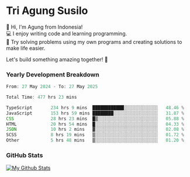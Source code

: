 # Tri Agung Susilo

👋 Hi, I'm Agung from Indonesia!<br>
💻 I enjoy writing code and learning programming.<br>
🧠 Try solving problems using my own programs and creating solutions to make life easier.

Let's build something amazing together! 🚀

### Yearly Development Breakdown

<!--START_SECTION:waka-->

```TypeScript JavaScript PHP
From: 27 May 2024 - To: 27 May 2025

Total Time: 477 hrs 23 mins

TypeScript       234 hrs 9 mins  ████████████░░░░░░░░░░░░░   48.46 %
JavaScript       153 hrs 59 mins ████████░░░░░░░░░░░░░░░░░   31.87 %
CSS              28 hrs 23 mins  █▒░░░░░░░░░░░░░░░░░░░░░░░   05.88 %
HTML             20 hrs 54 mins  █░░░░░░░░░░░░░░░░░░░░░░░░   04.33 %
JSON             10 hrs 2 mins   ▓░░░░░░░░░░░░░░░░░░░░░░░░   02.08 %
SCSS             8 hrs 19 mins   ▒░░░░░░░░░░░░░░░░░░░░░░░░   01.72 %
Other            5 hrs 48 mins   ▒░░░░░░░░░░░░░░░░░░░░░░░░   01.20 %
```

<!--END_SECTION:waka-->

### GitHub Stats

[![My Github Stats](https://github-readme-stats.vercel.app/api?username=triagung128&show_icons=true&hide=contribs,issues&count_private=true&theme=tokyonight)](https://github.com/triagung128)

<!-- [![Top Langs](https://github-readme-stats.vercel.app/api/top-langs/?username=triagung128&layout=compact)](https://github.com/triagung128) -->
